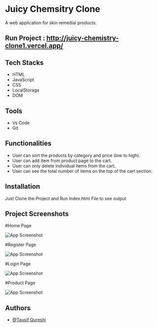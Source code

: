 
# Juicy Chemsitry Clone

A web application for skin remedial products.

## Run Project : http://juicy-chemistry-clone1.vercel.app/


 
 ## Tech Stacks

 - HTML
 - JavaScript
 - CSS
 - LocalStorage
 - DOM

## Tools

 - Vs Code
 - Git

## Functionalities
- User can sort the products by category and price (low to high).
- User can add item from product page to the cart.
- User can only delete individual items from the cart.
- User can see the total number of items on the top of the cart
section.


## Installation

Just Clone the Project and Run Index.html File to see output

    
## Project Screenshots

#Home Page

![App Screenshot](https://miro.medium.com/max/1400/1*YCknUzu_R_I8KE052H4zCw.png)

#Register Page

![App Screenshot](https://miro.medium.com/max/1400/1*SV0G4WlD1HIWcZ6x4mvrUw.png)

#Login Page

![App Screenshot](https://miro.medium.com/max/1400/1*zCXOPpTFFyLKCAHTEJZhgw.png)

#Product Page

![App Screenshot](https://miro.medium.com/max/1400/1*gleqls3__-E3SX86T42YPw.png)



## Authors

- [@Tausif Qureshi](https://github.com/Tausifqureshi)